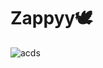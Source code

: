 # Zappyy🕊️

![acds](https://user-images.githubusercontent.com/108175344/197156932-6677932f-0ce1-4cb2-8479-b95769f89bb2.png)
